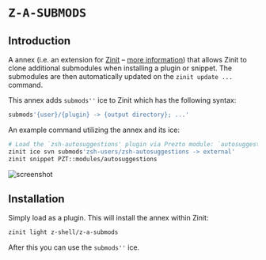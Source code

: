 # `Z-A-SUBMODS`

## Introduction

A annex (i.e. an extension for [Zinit](https://github.com/z-shell/zinit) –
[more information](https://z-shell.github.io/zinit/wiki/Annexes/))
that allows Zinit to clone additional submodules when installing a plugin or
snippet. The submodules are then automatically updated on the `zinit update ...`
command.

This annex adds `submods''` ice to Zinit which has the following syntax:

```zsh
submods'{user}/{plugin} -> {output directory}; ...'
```

An example command utilizing the annex and its ice:

```zsh
# Load the `zsh-autosuggestions' plugin via Prezto module: `autosuggestions'
zinit ice svn submods'zsh-users/zsh-autosuggestions -> external'
zinit snippet PZT::modules/autosuggestions
```

![screenshot](https://raw.githubusercontent.com/z-shell/z-a-submods/main/images/screenshot.png)

## Installation

Simply load as a plugin. This will install the annex within Zinit:

```zsh
zinit light z-shell/z-a-submods
```

After this you can use the `submods''` ice.
<!-- vim:set tw=85: -->
